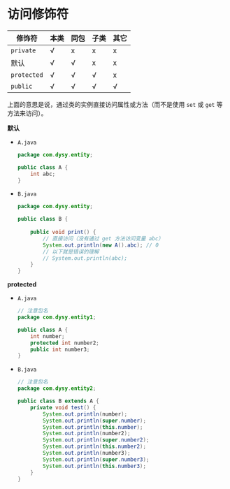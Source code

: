 # 访问修饰符

|修饰符|本类|同包|子类|其它|
|---|---|---|---|---|
|`private`|√|x|x|x|
|默认|√|√|x|x|
|`protected`|√|√|√|x|
|`public`|√|√|√|√|

上面的意思是说，通过类的实例直接访问属性或方法（而不是使用 `set` 或 `get` 等方法来访问）。

**默认**  

- `A.java`

  ```java
  package com.dysy.entity;

  public class A {
      int abc;
  }
  ```

- `B.java`

  ```java
  package com.dysy.entity;

  public class B {
      
      public void print() {
          // 直接访问（没有通过 get 方法访问变量 abc）
          System.out.println(new A().abc); // 0
          // 以下就是错误的理解
          // System.out.println(abc);
      }
  }
  ```

**protected**  

- `A.java`

  ```java
  // 注意包名
  package com.dysy.entity1;

  public class A {
      int number;
      protected int number2;
      public int number3;
  }
  ```

- `B.java`

  ```java
  // 注意包名
  package com.dysy.entity2;

  public class B extends A {
      private void test() {
          System.out.println(number);
          System.out.println(super.number);
          System.out.println(this.number);
          System.out.println(number2);
          System.out.println(super.number2);
          System.out.println(this.number2);
          System.out.println(number3);
          System.out.println(super.number3);
          System.out.println(this.number3);
      }
  }
```
